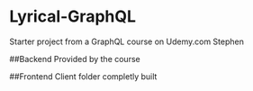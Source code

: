 # Lyrical-GraphQL

Starter project from a GraphQL course on Udemy.com Stephen

##Backend
Provided by the course

##Frontend
Client folder completly built
